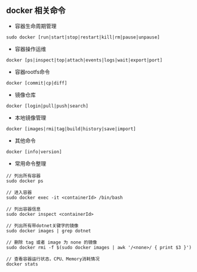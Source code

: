 ## docker 相关命令
* 容器生命周期管理 
```shell
sudo docker [run|start|stop|restart|kill|rm|pause|unpause]
```
* 容器操作运维
```shell
docker [ps|inspect|top|attach|events|logs|wait|export|port]
```
* 容器rootfs命令
```shell
docker [commit|cp|diff]
```

* 镜像仓库 
```shell
docker [login|pull|push|search]
```

* 本地镜像管理
```shell
docker [images|rmi|tag|build|history|save|import]
```

* 其他命令
```shell
docker [info|version]
```

* 常用命令整理  
```shell  
// 列出所有容器  
sudo docker ps  

// 进入容器  
sudo docker exec -it <containerId> /bin/bash

// 列出容器信息  
sudo docker inspect <containerId>

// 列出所有带dotnet关键字的镜像  
sudo docker images | grep dotnet

// 删除 tag 或者 image 为 none 的镜像  
sudo docker rmi -f $(sudo docker images | awk '/<none>/ { print $3 }')

// 查看容器运行状态，CPU、Memory消耗情况  
docker stats
```